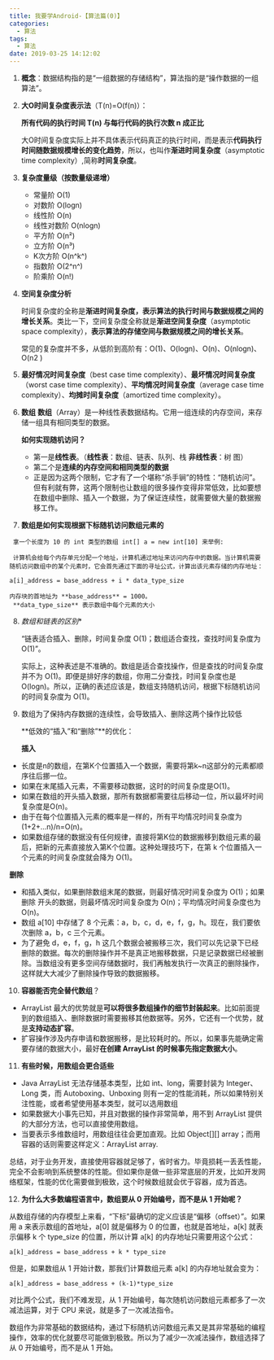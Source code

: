 ```yaml
---
title: 我要学Android-【算法篇(0)】
categories:
  - 算法
tags:
  - 算法
date: 2019-03-25 14:12:02
---
```








1. **概念**：数据结构指的是“一组数据的存储结构”，算法指的是“操作数据的一组算法”。

2. **大O时间复杂度表示法**（T(n)=O(f(n)）：

   **所有代码的执行时间 T(n) 与每行代码的执行次数 n 成正比**

   大O时间复杂度实际上并不具体表示代码真正的执行时间，而是表示**代码执行时间随数据规模增长的变化趋势**，所以，也叫作**渐进时间复杂度**（asymptotic time complexity）,简称**时间复杂度**。

3. **复杂度量级（按数量级递增）** 

   - 常量阶 O(1)
   - 对数阶 O(logn)
   - 线性阶 O(n)
   - 线性对数阶 O(nlogn)
   - 平方阶 O(n²)
   - 立方阶 O(n³) 
   - K次方阶 O(n^k^)
   - 指数阶 O(2^n^)
   - 阶乘阶 O(n!)

4. **空间复杂度分析**

   时间复杂度的全称是**渐进时间复杂度，表示算法的执行时间与数据规模之间的增长关系**。类比一下，空间复杂度全称就是**渐进空间复杂度**（asymptotic space complexity），**表示算法的存储空间与数据规模之间的增长关系**。

   常见的复杂度并不多，从低阶到高阶有：O(1)、O(logn)、O(n)、O(nlogn)、O(n2 )

5. **最好情况时间复杂度**（best case time complexity）、**最坏情况时间复杂度**（worst case time complexity）、**平均情况时间复杂度**（average case time complexity）、**均摊时间复杂度**（amortized time complexity）。

6. **数组**
   **数组**（Array）是一种线性表数据结构。它用一组连续的内存空间，来存储一组具有相同类型的数据。

     **如何实现随机访问？**

   - 第一是**线性表**。（**线性表**：数组、链表、队列、栈 **非线性表**：树 图）
   - 第二个是**连续的内存空间和相同类型的数据**
   - 正是因为这两个限制，它才有了一个堪称“杀手锏”的特性：“随机访问”。但有利就有弊，这两个限制也让数组的很多操作变得非常低效，比如要想在数组中删除、插入一个数据，为了保证连续性，就需要做大量的数据搬移工作。

7. **数组是如何实现根据下标随机访问数组元素的**

```
 拿一个长度为 10 的 int 类型的数组 int[] a = new int[10] 来举例:

 计算机会给每个内存单元分配一个地址，计算机通过地址来访问内存中的数据。当计算机需要随机访问数组中的某个元素时，它会首先通过下面的寻址公式，计算出该元素存储的内存地址：

a[i]_address = base_address + i * data_type_size
```

 	内存块的首地址为 **base_address** = 1000。
	 **data_type_size** 表示数组中每个元素的大小

8. *数组和链表的区别**

   “链表适合插入、删除，时间复杂度 O(1)；数组适合查找，查找时间复杂度为 O(1)”。

   实际上，这种表述是不准确的。数组是适合查找操作，但是查找的时间复杂度并不为 O(1)。即便是排好序的数组，你用二分查找，时间复杂度也是 O(logn)。所以，正确的表述应该是，数组支持随机访问，根据下标随机访问的时间复杂度为 O(1)。

9. 数组为了保持内存数据的连续性，会导致插入、删除这两个操作比较低    

   **低效的“插入”和“删除”**的优化：

   **插入**

- 长度是n的数组，在第K个位置插入一个数据，需要将第k~n这部分的元素都顺序往后挪一位。
- 如果在末尾插入元素，不需要移动数据，这时的时间复杂度是O(1)。
- 如果在数组的开头插入数据，那所有数据都需要往后移动一位，所以最坏时间复杂度是O(n)。
- 由于在每个位置插入元素的概率是一样的，所有平均情况时间复杂度为 (1+2+...n)/n=O(n)。
- 如果数组存储的数据没有任何规律，直接将第K位的数据搬移到数组元素的最后，把新的元素直接放入第K个位置。这种处理技巧下，在第 k 个位置插入一个元素的时间复杂度就会降为 O(1)。

**删除**
      

- 和插入类似，如果删除数组末尾的数据，则最好情况时间复杂度为 O(1)；如果删除 开头的数据，则最坏情况时间复杂度为 O(n)；平均情况时间复杂度也为 O(n)。
- 数组 a[10] 中存储了 8 个元素：a，b，c，d，e，f，g，h。现在，我们要依次删除 a，b，c 三个元素。
- 为了避免 d，e，f，g，h 这几个数据会被搬移三次，我们可以先记录下已经删除的数据。每次的删除操作并不是真正地搬移数据，只是记录数据已经被删除。当数组没有更多空间存储数据时，我们再触发执行一次真正的删除操作，这样就大大减少了删除操作导致的数据搬移。

10. **容器能否完全替代数组**？

- ArrayList 最大的优势就是**可以将很多数组操作的细节封装起来**。比如前面提到的数组插入、删除数据时需要搬移其他数据等。另外，它还有一个优势，就是**支持动态扩容**。
- 扩容操作涉及内存申请和数据搬移，是比较耗时的。所以，如果事先能确定需要存储的数据大小，最好**在创建 ArrayList 的时候事先指定数据大小**。

11. **有些时候，用数组会更合适些**

- Java ArrayList 无法存储基本类型，比如 int、long，需要封装为 Integer、Long 类，而 Autoboxing、Unboxing 则有一定的性能消耗，所以如果特别关注性能，或者希望使用基本类型，就可以选用数组
- 如果数据大小事先已知，并且对数据的操作非常简单，用不到 ArrayList 提供的大部分方法，也可以直接使用数组。
- 当要表示多维数组时，用数组往往会更加直观。比如 Object[][] array；而用容器的话则需要这样定义：ArrayList<ArrayList> array.

总结，对于业务开发，直接使用容器就足够了，省时省力。毕竟损耗一丢丢性能，完全不会影响到系统整体的性能。但如果你是做一些非常底层的开发，比如开发网络框架，性能的优化需要做到极致，这个时候数组就会优于容器，成为首选。

12. **为什么大多数编程语言中，数组要从 0 开始编号，而不是从 1 开始呢？**

从数组存储的内存模型上来看，“下标”最确切的定义应该是“偏移（offset）”。如果用 a 来表示数组的首地址，a[0] 就是偏移为 0 的位置，也就是首地址，a[k] 就表示偏移 k 个 type_size 的位置，所以计算 a[k] 的内存地址只需要用这个公式：

```
a[k]_address = base_address + k * type_size
```

但是，如果数组从 1 开始计数，那我们计算数组元素 a[k] 的内存地址就会变为：

```
a[k]_address = base_address + (k-1)*type_size
```

对比两个公式，我们不难发现，从 1 开始编号，每次随机访问数组元素都多了一次减法运算，对于 CPU 来说，就是多了一次减法指令。

数组作为非常基础的数据结构，通过下标随机访问数组元素又是其非常基础的编程操作，效率的优化就要尽可能做到极致。所以为了减少一次减法操作，数组选择了从 0 开始编号，而不是从 1 开始。









  


